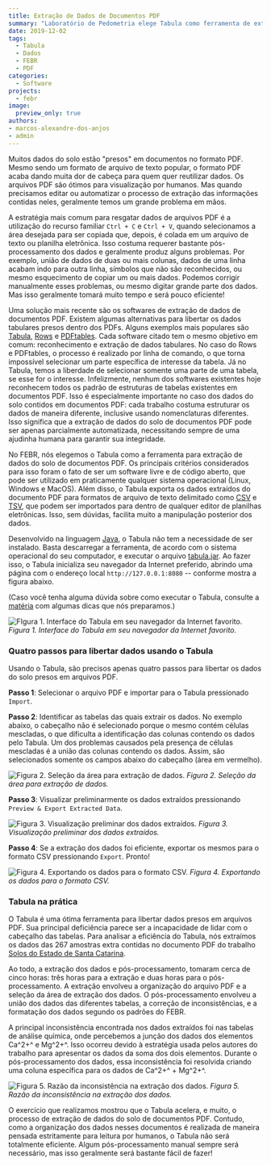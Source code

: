 ```yaml
---
title: Extração de Dados de Documentos PDF
summary: "Laboratório de Pedometria elege Tabula como ferramenta de extração de dados do solo de documentos PDF"
date: 2019-12-02
tags:
  - Tabula
  - Dados
  - FEBR
  - PDF
categories:
  - Software
projects:
  - febr
image:
  preview_only: true
authors:
- marcos-alexandre-dos-anjos
- admin
---
```


Muitos dados do solo estão "presos" em documentos no formato PDF. Mesmo sendo um formato de arquivo de texto popular, o formato PDF acaba dando muita dor de cabeça para quem quer reutilizar dados. Os arquivos PDF são ótimos para visualização por humanos. Mas quando precisamos editar ou automatizar o processo de extração das informações contidas neles, geralmente temos um grande problema em mãos.

A estratégia mais comum para resgatar dados de arquivos PDF é a utilização do recurso familiar `Ctrl + C` e `Ctrl + V`, quando selecionamos a área desejada para ser copiada que, depois, é colada em um arquivo de texto ou planilha eletrônica. Isso costuma requerer bastante pós-processamento dos dados e geralmente produz alguns problemas. Por exemplo, união de dados de duas ou mais colunas, dados de uma linha acabam indo para outra linha, símbolos que não são reconhecidos, ou mesmo esquecimento de copiar um ou mais dados. Podemos corrigir manualmente esses problemas, ou mesmo digitar grande parte dos dados. Mas isso geralmente tomará muito tempo e será pouco eficiente!

Uma solução mais recente são os softwares de extração de dados de documentos PDF. Existem algumas alternativas para libertar os dados tabulares presos dentro dos PDFs. Alguns exemplos mais populares são [Tabula][tabula], [Rows][rows] e [PDFtables][pdftables]. Cada software citado tem o mesmo objetivo em comum: reconhecimento e extração de dados tabulares. No caso do  Rows e PDFtables, o processo é realizado por linha de comando, o que torna impossível selecionar um parte específica de interesse da tabela. Já no Tabula, temos a liberdade de selecionar somente uma parte de uma tabela, se esse for o interesse. Infelizmente, nenhum dos softwares existentes hoje reconhecem todos os padrão de estruturas de tabelas existentes em documentos PDF. Isso é especialmente importante no caso dos dados do solo contidos em documentos PDF: cada trabalho costuma estruturar os dados de maneira diferente, inclusive usando nomenclaturas diferentes. Isso significa que a extração de dados do solo de documentos PDF pode ser apenas parcialmente automatizada, necessitando sempre de uma ajudinha humana para garantir sua integridade.

[tabula]: https://tabula.technology/
[rows]: https://github.com/turicas/rows
[pdftables]: https://pdftables.com/pdf-to-excel-api

No FEBR, nós elegemos o Tabula como a ferramenta para extração de dados do solo de documentos PDF. Os principais critérios considerados para isso foram o fato de ser um software livre e de código aberto, que pode ser utilizado em praticamente qualquer sistema operacional (Linux, Windows e MacOS). Além disso, o Tabula exporta os dados extraídos do documento PDF para formatos de arquivo de texto delimitado como [CSV][csv] e [TSV][tsv], que podem ser importados para dentro de qualquer editor de planilhas eletrônicas. Isso, sem dúvidas, facilita muito a manipulação posterior dos dados.

Desenvolvido na linguagem [Java][java], o Tabula não tem a necessidade de ser instalado. Basta descarregar a ferramenta, de acordo com o sistema operacional do seu computador, e executar o arquivo [tabula.jar][jar]. Ao fazer isso, o Tabula inicializa seu navegador da Internet preferido, abrindo uma página com o endereço local `http://127.0.0.1:8080` -- conforme mostra a figura abaixo.

(Caso você tenha alguma dúvida sobre como executar o Tabula, consulte a [matéria][materia] com algumas dicas que nós preparamos.)

[materia]: /blog/2019/12/03/dicas-descarregamento-execucao-tabula/
[jar]: https://pt.wikipedia.org/wiki/JAR_(formato_de_arquivo)
[csv]: https://pt.wikipedia.org/wiki/Comma-separated_values
[tsv]: https://www.reviversoft.com/pt/file-extensions/tsv
[java]: https://pt.wikipedia.org/wiki/Java_(linguagem_de_programa%C3%A7%C3%A3o)

![FIgura 1. Interface do Tabula em seu navegador da Internet favorito.](interface-do-tabula.png)
_Figura 1. Interface do Tabula em seu navegador da Internet favorito._

### Quatro passos para libertar dados usando o Tabula

Usando o Tabula, são precisos apenas quatro passos para libertar os dados do solo presos em arquivos PDF.

__Passo 1__: Selecionar o arquivo PDF e importar para o Tabula pressionado `Import`.

__Passo 2__: Identificar as tabelas das quais extrair os dados. No exemplo abaixo, o cabeçalho não é selecionado porque o mesmo contém células mescladas, o que dificulta a identificação das colunas contendo os dados pelo Tabula. Um dos problemas causados pela presença de células mescladas é a união das colunas contendo os dados. Assim, são selecionados somente os campos abaixo do cabeçalho (área em vermelho).

![Figura 2. Seleção da área para extração de dados.](selecao-dos-dados-tabula.png)
_Figura 2. Seleção da área para extração de dados._

__Passo 3__: Visualizar preliminarmente os dados extraídos pressionando `Preview & Export Extracted Data`.

![Figura 3. Visualização preliminar dos dados extraídos.](visualizacao-dados-extraidos-tabula.png)
_Figura 3. Visualização preliminar dos dados extraídos._

__Passo 4__: Se a extração dos dados foi eficiente, exportar os mesmos para o formato CSV pressionando `Export`. Pronto!

![Figura 4. Exportando os dados para o formato CSV.](exportar-dados-tabula.png)
_Figura 4. Exportando os dados para o formato CSV._

### Tabula na prática

O Tabula é uma ótima ferramenta para libertar dados presos em arquivos PDF. Sua principal deficiência parece ser a incapacidade de lidar com o cabeçalho das tabelas. Para analisar a eficiência do Tabula, nós extraímos os dados das 267 amostras extra contidas no documento PDF do trabalho [Solos do Estado de Santa Catarina][ctb0572].

[ctb0572]: http://coral.ufsm.br/febr/catalog/ctb0572.html

Ao todo, a extração dos dados e pós-processamento, tomaram cerca de cinco horas: três horas para a extração e duas horas para o pós-processamento. A extração envolveu a organização do arquivo PDF e a seleção da área de extração dos dados. O pós-processamento envolveu a união dos dados das diferentes tabelas, a correção de inconsistências, e a formatação dos dados segundo os padrões do FEBR.

A principal inconsistência encontrada nos dados extraídos foi nas tabelas de análise química, onde percebemos a junção dos dados dos elementos Ca^2+^ e Mg^2+^. Isso ocorreu devido à estratégia usada pelos autores do trabalho para apresentar os dados da soma dos dois elementos. Durante o pós-processamento dos dados, essa inconsistência foi resolvida criando uma coluna específica para os dados de Ca^2+^ + Mg^2+^.

![Figura 5. Razão da inconsistência na extração dos dados.](inconsistencia-dados-tabula.png)
_Figura 5. Razão da inconsistência na extração dos dados._

O exercício que realizamos mostrou que o Tabula acelera, e muito, o processo de extração de dados do solo de documentos PDF. Contudo, como a organização dos dados nesses documentos é realizada de maneira pensada estritamente para leitura por humanos, o Tabula não será totalmente eficiente. Algum pós-processamento manual sempre será necessário, mas isso geralmente será bastante fácil de fazer!
